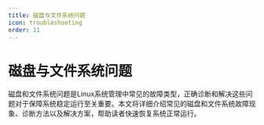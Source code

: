 ```yaml
---
title: 磁盘与文件系统问题
icon: troubleshooting
order: 11
---
```


# 磁盘与文件系统问题

磁盘和文件系统问题是Linux系统管理中常见的故障类型，正确诊断和解决这些问题对于保障系统稳定运行至关重要。本文将详细介绍常见的磁盘和文件系统故障现象、诊断方法以及解决方案，帮助读者快速恢复系统正常运行。
